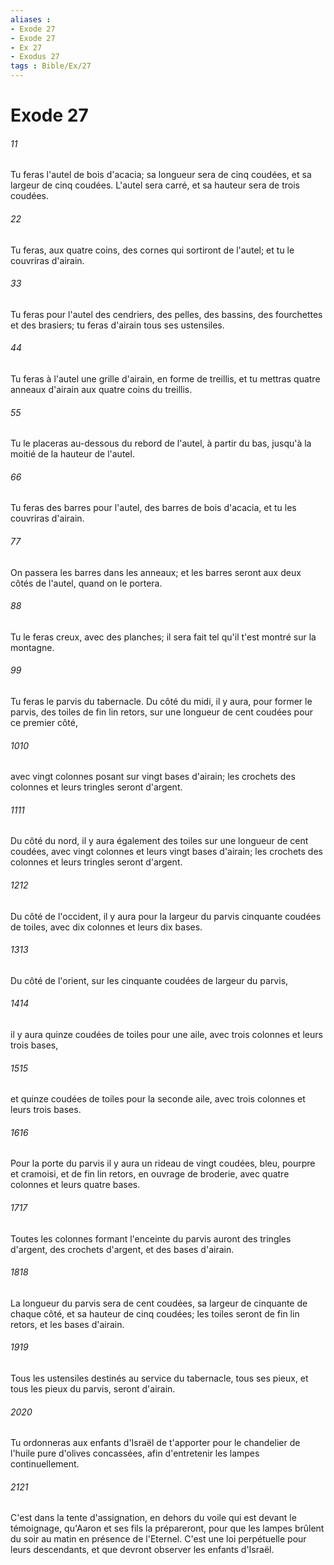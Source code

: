 ```yaml
---
aliases : 
- Exode 27
- Exode 27
- Ex 27
- Exodus 27
tags : Bible/Ex/27
---
```


# Exode 27

###### 11
Tu feras l'autel de bois d'acacia; sa longueur sera de cinq coudées, et sa largeur de cinq coudées. L'autel sera carré, et sa hauteur sera de trois coudées.
###### 22
Tu feras, aux quatre coins, des cornes qui sortiront de l'autel; et tu le couvriras d'airain.
###### 33
Tu feras pour l'autel des cendriers, des pelles, des bassins, des fourchettes et des brasiers; tu feras d'airain tous ses ustensiles.
###### 44
Tu feras à l'autel une grille d'airain, en forme de treillis, et tu mettras quatre anneaux d'airain aux quatre coins du treillis.
###### 55
Tu le placeras au-dessous du rebord de l'autel, à partir du bas, jusqu'à la moitié de la hauteur de l'autel.
###### 66
Tu feras des barres pour l'autel, des barres de bois d'acacia, et tu les couvriras d'airain.
###### 77
On passera les barres dans les anneaux; et les barres seront aux deux côtés de l'autel, quand on le portera.
###### 88
Tu le feras creux, avec des planches; il sera fait tel qu'il t'est montré sur la montagne.
###### 99
Tu feras le parvis du tabernacle. Du côté du midi, il y aura, pour former le parvis, des toiles de fin lin retors, sur une longueur de cent coudées pour ce premier côté,
###### 1010
avec vingt colonnes posant sur vingt bases d'airain; les crochets des colonnes et leurs tringles seront d'argent.
###### 1111
Du côté du nord, il y aura également des toiles sur une longueur de cent coudées, avec vingt colonnes et leurs vingt bases d'airain; les crochets des colonnes et leurs tringles seront d'argent.
###### 1212
Du côté de l'occident, il y aura pour la largeur du parvis cinquante coudées de toiles, avec dix colonnes et leurs dix bases.
###### 1313
Du côté de l'orient, sur les cinquante coudées de largeur du parvis,
###### 1414
il y aura quinze coudées de toiles pour une aile, avec trois colonnes et leurs trois bases,
###### 1515
et quinze coudées de toiles pour la seconde aile, avec trois colonnes et leurs trois bases.
###### 1616
Pour la porte du parvis il y aura un rideau de vingt coudées, bleu, pourpre et cramoisi, et de fin lin retors, en ouvrage de broderie, avec quatre colonnes et leurs quatre bases.
###### 1717
Toutes les colonnes formant l'enceinte du parvis auront des tringles d'argent, des crochets d'argent, et des bases d'airain.
###### 1818
La longueur du parvis sera de cent coudées, sa largeur de cinquante de chaque côté, et sa hauteur de cinq coudées; les toiles seront de fin lin retors, et les bases d'airain.
###### 1919
Tous les ustensiles destinés au service du tabernacle, tous ses pieux, et tous les pieux du parvis, seront d'airain.
###### 2020
Tu ordonneras aux enfants d'Israël de t'apporter pour le chandelier de l'huile pure d'olives concassées, afin d'entretenir les lampes continuellement.
###### 2121
C'est dans la tente d'assignation, en dehors du voile qui est devant le témoignage, qu'Aaron et ses fils la prépareront, pour que les lampes brûlent du soir au matin en présence de l'Eternel. C'est une loi perpétuelle pour leurs descendants, et que devront observer les enfants d'Israël.
